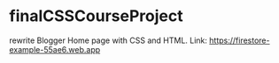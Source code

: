 # finalCSSCourseProject
rewrite Blogger Home page with CSS and HTML. 
Link: https://firestore-example-55ae6.web.app
